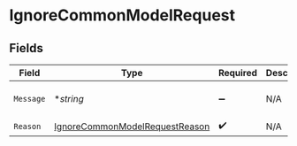 # IgnoreCommonModelRequest


## Fields

| Field                                                                                   | Type                                                                                    | Required                                                                                | Description                                                                             | Example                                                                                 |
| --------------------------------------------------------------------------------------- | --------------------------------------------------------------------------------------- | --------------------------------------------------------------------------------------- | --------------------------------------------------------------------------------------- | --------------------------------------------------------------------------------------- |
| `Message`                                                                               | **string*                                                                               | :heavy_minus_sign:                                                                      | N/A                                                                                     | deletion request by user id 51903790-7dfe-4053-8d63-5a10cc4ffd39                        |
| `Reason`                                                                                | [IgnoreCommonModelRequestReason](../../models/shared/ignorecommonmodelrequestreason.md) | :heavy_check_mark:                                                                      | N/A                                                                                     | GENERAL_CUSTOMER_REQUEST                                                                |